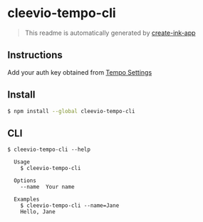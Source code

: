 # cleevio-tempo-cli

> This readme is automatically generated by [create-ink-app](https://github.com/vadimdemedes/create-ink-app)

## Instructions

Add your auth key obtained from [Tempo Settings](https://cleevio.atlassian.net/plugins/servlet/ac/io.tempo.jira/tempo-configuration)

## Install

```bash
$ npm install --global cleevio-tempo-cli
```


## CLI

```
$ cleevio-tempo-cli --help

  Usage
    $ cleevio-tempo-cli

  Options
    --name  Your name

  Examples
    $ cleevio-tempo-cli --name=Jane
    Hello, Jane
```
